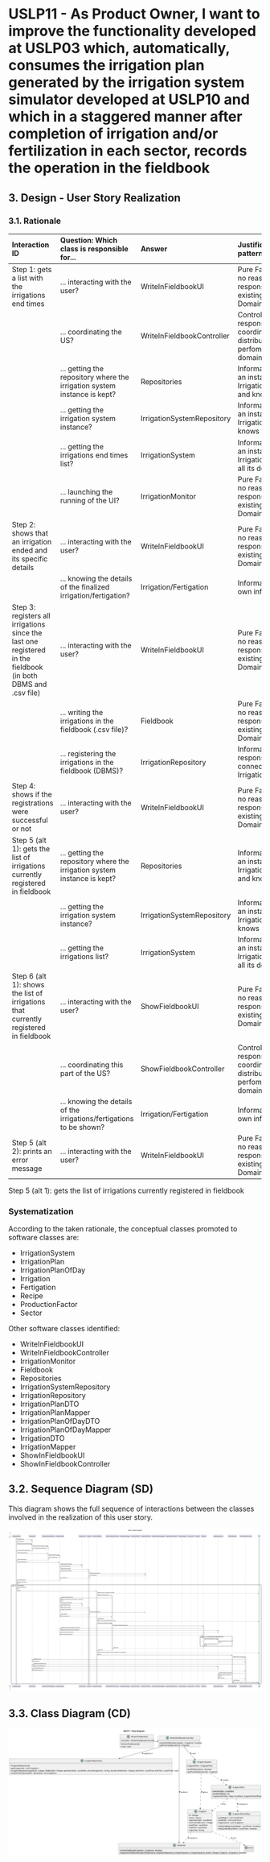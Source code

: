 # USLP11 - As Product Owner, I want to improve the functionality developed at USLP03 which, automatically, consumes the irrigation plan generated by the irrigation system simulator developed at USLP10 and which in a staggered manner after completion of irrigation and/or fertilization in each sector, records the operation in the fieldbook

## 3. Design - User Story Realization 

### 3.1. Rationale

| Interaction ID                                                                                                | Question: Which class is responsible for...                              | Answer                     | Justification (with patterns)                                                                                                |
|:--------------------------------------------------------------------------------------------------------------|:-------------------------------------------------------------------------|:---------------------------|:-----------------------------------------------------------------------------------------------------------------------------|
| Step 1: gets a list with the irrigations end times                                                            | ... interacting with the user?                                           | WriteInFieldbookUI         | Pure Fabrication: there is no reason to assign this responsibility to any existing class in the Domain Model.                |
|                                                                                                               | ... coordinating the US?                                                 | WriteInFieldbookController | Controller: this class is responsible for coordinating and distributing the actions perfomed on the UI to the domain layer.  |
|                                                                                                               | ... getting the repository where the irrigation system instance is kept? | Repositories               | Information Expert: keeps an instance of IrrigationSystemRepository and knows all its details.                               |
|                                                                                                               | ... getting the irrigation system instance?                              | IrrigationSystemRepository | Information Expert: keeps an instance of IrrigationSystem and knows all its details.                                         |
|                                                                                                               | ... getting the irrigations end times list?                              | IrrigationSystem           | Information Expert: keeps an instance of IrrigationPlan and knows all its details.                                           |
|                                                                                                               | ... launching the running of the UI?                                     | IrrigationMonitor          | Pure Fabrication: there is no reason to assign this responsibility to any existing class in the Domain Model.                |
| Step 2: shows that an irrigation ended and its specific details                                               | ... interacting with the user?                                           | WriteInFieldbookUI         | Pure Fabrication: there is no reason to assign this responsibility to any existing class in the Domain Model.                |
|                                                                                                               | ... knowing the details of the finalized irrigation/fertigation?         | Irrigation/Fertigation     | Information Expert: has its own information.                                                                                 |
| Step 3: registers all irrigations since the last one registered in the fieldbook (in both DBMS and .csv file) | ... interacting with the user?                                           | WriteInFieldbookUI         | Pure Fabrication: there is no reason to assign this responsibility to any existing class in the Domain Model.                |
|                                                                                                               | ... writing the irrigations in the fieldbook (.csv file)?                | Fieldbook                  | Pure Fabrication: there is no reason to assign this responsibility to any existing class in the Domain Model.                |
|                                                                                                               | ... registering the irrigations in the fieldbook (DBMS)?                 | IrrigationRepository       | Information Expert: responsible for the conneciton between class Irrigation and the DBMS.                                    |
| Step 4: shows if the registrations were successful or not                                                     | ... interacting with the user?                                           | WriteInFieldbookUI         | Pure Fabrication: there is no reason to assign this responsibility to any existing class in the Domain Model.                |
| Step 5 (alt 1): gets the list of irrigations currently registered in fieldbook                                | ... getting the repository where the irrigation system instance is kept? | Repositories               | Information Expert: keeps an instance of IrrigationSystemRepository and knows all its details.                               |
|                                                                                                               | ... getting the irrigation system instance?                              | IrrigationSystemRepository | Information Expert: keeps an instance of IrrigationSystem and knows all its details.                                         |
|                                                                                                               | ... getting the irrigations list?                                        | IrrigationSystem           | Information Expert: keeps an instance of IrrigationPlan and knows all its details.                                           |
| Step 6 (alt 1): shows the list of irrigations that currently registered in fieldbook                          | ... interacting with the user?                                           | ShowFieldbookUI            | Pure Fabrication: there is no reason to assign this responsibility to any existing class in the Domain Model.                |
|                                                                                                               | ... coordinating this part of the US?                                    | ShowFieldbookController    | Controller: this class is responsible for coordinating and distributing the actions perfomed on the UI to the domain layer.  |
|                                                                                                               | ... knowing the details of the irrigations/fertigations to be shown?     | Irrigation/Fertigation     | Information Expert: has its own information.                                                                                 |
| Step 5 (alt 2): prints an error message                                                                       | ... interacting with the user?                                           | WriteInFieldbookUI         | Pure Fabrication: there is no reason to assign this responsibility to any existing class in the Domain Model.                |

Step 5 (alt 1): gets the list of irrigations currently registered in fieldbook
### Systematization ##

According to the taken rationale, the conceptual classes promoted to software classes are: 

 * IrrigationSystem
 * IrrigationPlan
 * IrrigationPlanOfDay
 * Irrigation
 * Fertigation
 * Recipe
 * ProductionFactor
 * Sector

Other software classes identified: 

 * WriteInFieldbookUI
 * WriteInFieldbookController
 * IrrigationMonitor
 * Fieldbook
 * Repositories
 * IrrigationSystemRepository
 * IrrigationRepository
 * IrrigationPlanDTO
 * IrrigationPlanMapper
 * IrrigationPlanOfDayDTO
 * IrrigationPlanOfDayMapper
 * IrrigationDTO
 * IrrigationMapper
 * ShowInFieldbookUI
 * ShowInFieldbookController


## 3.2. Sequence Diagram (SD)

This diagram shows the full sequence of interactions between the classes involved in the realization of this user story.

![Sequence Diagram](svg/uslp11-sequence-diagram.svg)

## 3.3. Class Diagram (CD)

![Class Diagram](svg/uslp11-class-diagram.svg)